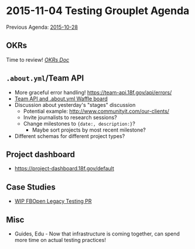 # 2015-11-04 Testing Grouplet Agenda

Previous Agenda: [2015-10-28](./20151028_agenda.md)

## OKRs

Time to review!
[_OKRs Doc_](https://docs.google.com/a/gsa.gov/document/d/1O3x8rE-EyAgelatY8TkldEfr4HV1HKxG2jv-TnBBw6g/edit?usp=sharing)

## `.about.yml`/Team API

* More graceful error handling! https://team-api.18f.gov/api/errors/
* [Team API and .about.yml Waffle board](https://waffle.io/18F/team_api)
* Discussion about yesterday's "stages" discussion
  * Potential example: http://www.communityit.com/our-clients/
  * Invite journalists to research sessions?
  * Change milestones to `{date:, description:}`?
    * Maybe sort projects by most recent milestone?
* Different schemas for different project types?

## Project dashboard

* https://project-dashboard.18f.gov/default

## Case Studies

* [WIP FBOpen Legacy Testing PR](https://github.com/18F/wg-testing/pull/19)

## Misc

* Guides, Edu - Now that infrastructure is coming together, can spend more time on actual testing practices!
